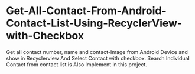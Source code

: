 # Get-All-Contact-From-Android-Contact-List-Using-RecyclerView-with-Checkbox
Get all contact number, name and contact-Image from Android Device and show in Recyclerview And Select Contact with checkbox. Search Individual Contact from contact list is Also Implement in this project.
